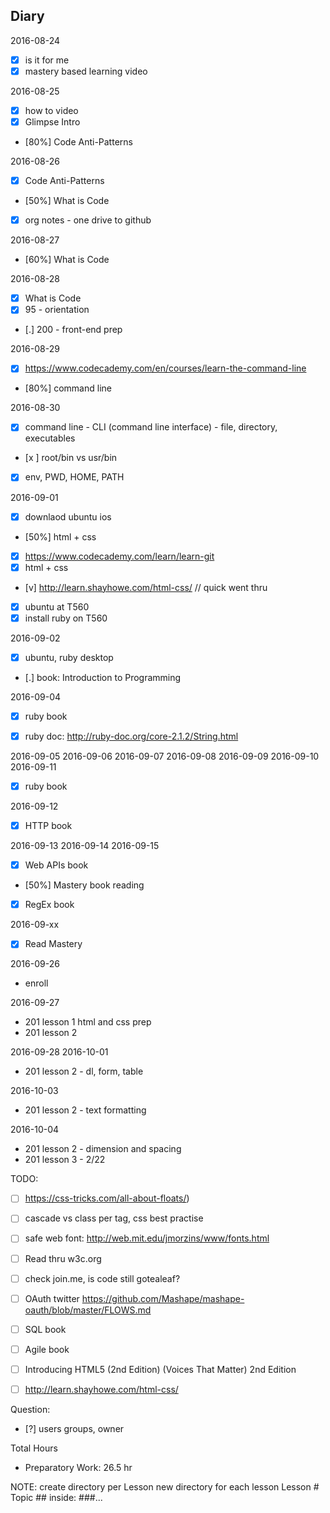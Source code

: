 ## Diary

2016-08-24
  - [x] is it for me
  - [x] mastery based learning video

2016-08-25
  - [x] how to video
  - [x] Glimpse Intro
  - [80%] Code Anti-Patterns

2016-08-26
  - [x] Code Anti-Patterns
  - [50%] What is Code
  - [x] org notes - one drive to github

2016-08-27
  - [60%] What is Code

2016-08-28
  - [x] What is Code
  - [x] 95 - orientation
  - [.] 200 - front-end prep

2016-08-29
  - [x] https://www.codecademy.com/en/courses/learn-the-command-line
  - [80%] command line

2016-08-30
  - [x] command line - CLI (command line interface) - file, directory, executables
  - [x ] root/bin vs usr/bin
  - [x] env, PWD, HOME, PATH

2016-09-01
  - [x] downlaod ubuntu ios
  - [50%] html + css
  - [x] https://www.codecademy.com/learn/learn-git
  - [x] html + css
  - [v] http://learn.shayhowe.com/html-css/ // quick went thru
  - [x] ubuntu at T560
  - [x] install ruby on T560

2016-09-02
  - [x] ubuntu, ruby desktop
  - [.] book: Introduction to Programming


2016-09-04
  - [x] ruby book
  - [x] ruby doc: http://ruby-doc.org/core-2.1.2/String.html



2016-09-05
2016-09-06
2016-09-07
2016-09-08
2016-09-09
2016-09-10
2016-09-11
  - [x] ruby book

2016-09-12
  - [x] HTTP book

2016-09-13
2016-09-14
2016-09-15
  - [x] Web APIs book
  - [50%] Mastery book reading
  - [x] RegEx book

2016-09-xx  
  - [x] Read Mastery

2016-09-26
  - enroll

2016-09-27
  - 201 lesson 1 html and css prep
  - 201 lesson 2

2016-09-28
2016-10-01
  - 201 lesson 2 - dl, form, table

2016-10-03
  - 201 lesson 2 - text formatting

2016-10-04
  - 201 lesson 2 - dimension and spacing
  - 201 lesson 3 - 2/22
  
TODO:
  - [ ] https://css-tricks.com/all-about-floats/)
  - [ ] cascade vs class per tag, css best practise
  - [ ] safe web font: http://web.mit.edu/jmorzins/www/fonts.html
  - [ ] Read thru w3c.org 
  - [ ] check join.me, is code still gotealeaf?
  - [ ] OAuth twitter
    https://github.com/Mashape/mashape-oauth/blob/master/FLOWS.md

  - [ ] SQL book
  - [ ] Agile book

  - [ ] Introducing HTML5 (2nd Edition) (Voices That Matter) 2nd Edition
  - [ ] http://learn.shayhowe.com/html-css/

Question:
  - [?] users groups, owner

Total Hours
  - Preparatory Work: 26.5 hr

NOTE:
create directory per Lesson
new directory for each lesson
Lesson #
Topic ##
inside: ###...